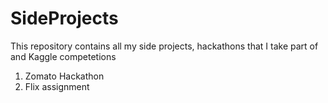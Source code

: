 # SideProjects

This repository contains all my side projects, hackathons that I take part of and Kaggle competetions

1. Zomato Hackathon
2. Flix assignment
